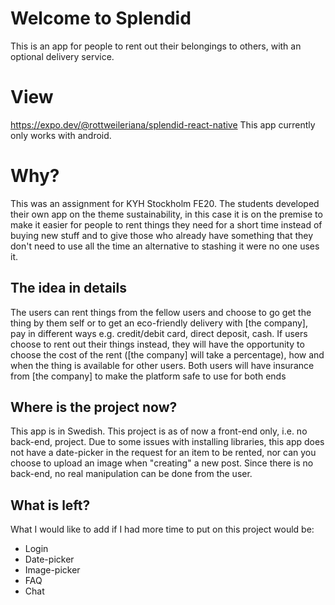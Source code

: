 # Welcome to Splendid

This is an app for people to rent out their belongings to others, with an optional delivery service.

# View

https://expo.dev/@rottweileriana/splendid-react-native
This app currently only works with android.

# Why?

This was an assignment for KYH Stockholm FE20. The students developed their own app on the theme sustainability, in this case it is on the premise to make it easier for people to rent things they need for a short time instead of buying new stuff and to give those who already have something that they don't need to use all the time an alternative to stashing it were no one uses it.

## The idea in details

The users can rent things from the fellow users and choose to go get the thing by them self or to get an eco-friendly delivery with [the company], pay in different ways e.g. credit/debit card, direct deposit, cash.
If users choose to rent out their things instead, they will have the opportunity to choose the cost of the rent ([the company] will take a percentage), how and when the thing is available for other users.
Both users will have insurance from [the company] to make the platform safe to use for both ends

## Where is the project now?

This app is in Swedish. This project is as of now a front-end only, i.e. no back-end, project. Due to some issues with installing libraries, this app does not have a date-picker in the request for an item to be rented, nor can you choose to upload an image when "creating" a new post. Since there is no back-end, no real manipulation can be done from the user.

## What is left?

What I would like to add if I had more time to put on this project would be:

- Login
- Date-picker
- Image-picker
- FAQ
- Chat
